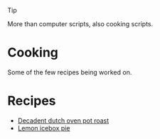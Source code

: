 > [!TIP]
> More than computer scripts, also cooking scripts.

# Cooking
Some of the few recipes being worked on.

# Recipes
- [Decadent dutch oven pot roast](decadent-dutch-oven-pot-roast.md)
- [Lemon icebox pie](lemon-icebox-pie.md)
